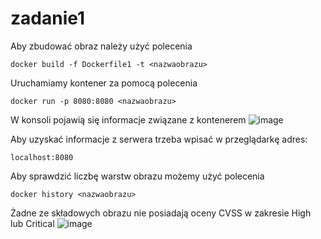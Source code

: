 # zadanie1
Aby zbudować obraz należy użyć polecenia
```
docker build -f Dockerfile1 -t <nazwaobrazu>
```
Uruchamiamy kontener za pomocą polecenia 
```
docker run -p 8080:8080 <nazwaobrazu>
```
W konsoli pojawią się informacje związane z kontenerem 
![image](https://github.com/patryczeko/zadanie1/assets/106553021/7d4304f2-96e9-49ae-a42a-48204e5385f2)

Aby uzyskać informacje z serwera trzeba wpisać w przeglądarkę adres: 
```
localhost:8080
```

Aby sprawdzić liczbę warstw obrazu możemy użyć polecenia
```
docker history <nazwaobrazu>
```

Żadne ze składowych obrazu nie posiadają oceny CVSS w zakresie High lub Critical
![image](https://github.com/patryczeko/zadanie1/assets/106553021/e455b076-183f-4847-8efe-f3893cdf2eef)

